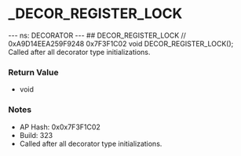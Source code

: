 # _DECOR_REGISTER_LOCK

--- ns: DECORATOR --- ## DECOR_REGISTER_LOCK  // 0xA9D14EEA259F9248 0x7F3F1C02 void DECOR_REGISTER_LOCK();  Called after all decorator type initializations.

### Return Value
* void

### Notes
* AP Hash: 0x0x7F3F1C02
* Build: 323
* Called after all decorator type initializations.

